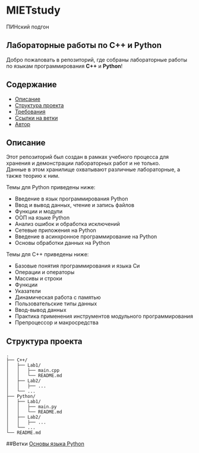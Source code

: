 # MIETstudy
ПИНский подгон
## Лабораторные работы по C++ и Python

Добро пожаловать в репозиторий, где собраны лабораторные работы по языкам программирования **C++** и **Python**! 

## Содержание

- [Описание](#описание)
- [Структура проекта](#структура-проекта)
- [Требования](#требования)
- [Ссылки на ветки](#ветки)
- [Автор](#контакты)

## Описание

Этот репозиторий был создан в рамках учебного процесса для хранения и демонстрации лабораторных работ и не только.  
Данные в этом хранилище охватывают различные лабораторные, а также теорию к ним.

Темы для Python приведены ниже:
- Введение в язык программирования Python
- Ввод и вывод данных, чтение и запись файлов
- Функции и модули
- ООП на языке Python
- Анализ ошибок и обработка исключений
- Сетевые приложения на Python
- Введение в асинхронное программирование на Python
- Основы обработки данных на Python

Темы для C++ приведены ниже:
- Базовые понятия программирования и языка Си
- Операции и операторы
- Массивы и строки
- Функции
- Указатели
- Динамическая работа с памятью
- Пользовательские типы данных
- Ввод-вывод данных
- Практика применения инструментов модульного программирования
- Препроцессор и макросредства

## Структура проекта

```plaintext
.
├── C++/
│   ├── Lab1/
│   │   ├── main.cpp
│   │   └── README.md
│   ├── Lab2/
│   │   ├── ...
│   └── ...
├── Python/
│   ├── Lab1/
│   │   ├── main.py
│   │   └── README.md
│   ├── Lab2/
│   │   ├── ...
│   └── ...
└── README.md
```

##Ветки
[Основы языка Python](https://github.com/iomorist/MIETstudy/tree/%D0%9E%D1%81%D0%BD%D0%BE%D0%B2%D1%8B-%D1%8F%D0%B7%D1%8B%D0%BA%D0%B0-Python)

